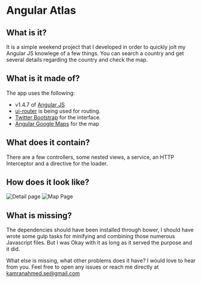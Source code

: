 # Angular Atlas


## What is it?

It is a simple weekend project that I developed in order to quickly jolt my Angular JS knowlege of a few things. You can search a country and get several details regarding the country and check the map.

## What is it made of?

The app uses the following:

- v1.4.7 of [Angular JS](https://github.com/angular/angular.js)
- [ui-router](https://github.com/angular-ui/ui-router) is being used for routing. 
- [Twitter Bootstrap](https://github.com/twbs/bootstrap) for the interface.
- [Angular Google Maps](https://angular-ui.github.io/angular-google-maps/#!/) for the map

## What does it contain?

There are a few controllers, some nested views, a service, an HTTP Interceptor and a directive for the loader.

## How does it look like?

![Detail page](http://i.imgur.com/dzAbvLM.png)
![Map Page](http://i.imgur.com/IOfMPzV.png)

## What is missing?

The dependencies should have been installed through bower, I should have wrote some gulp tasks for minifying and combining those numerous Javascript files. But I was Okay with it as long as it served the purpose and it did.

What else is missing, what other problems does it have? I would love to hear from you. Feel free to open any issues or reach me directly at kamranahmed.se@gmail.com
